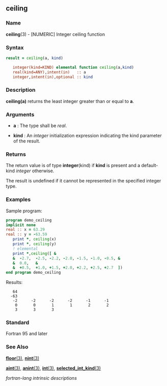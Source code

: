 ## ceiling

### **Name**

**ceiling**(3) - \[NUMERIC\] Integer ceiling function

### **Syntax**

```fortran
result = ceiling(a, kind)

   integer(kind=KIND) elemental function ceiling(a,kind)
   real(kind=ANY),intent(in)   :: a
   integer,intent(in),optional :: kind
```

### **Description**

**ceiling(a)** returns the least integer greater than or equal to **a**.

### **Arguments**

- **a**
  : The type shall be _real_.

- **kind**
  : An _integer_ initialization expression indicating the kind
  parameter of the result.

### **Returns**

The return value is of type **integer**(kind) if **kind** is present and a
default-kind _integer_ otherwise.

The result is undefined if it cannot be represented in the specified
integer type.

### **Examples**

Sample program:

```fortran
program demo_ceiling
implicit none
real :: x = 63.29
real :: y = -63.59
   print *, ceiling(x)
   print *, ceiling(y)
   ! elemental
   print *,ceiling([ &
   &  -2.7,  -2.5, -2.2, -2.0, -1.5, -1.0, -0.5, &
   &  0.0,   &
   &  +0.5,  +1.0, +1.5, +2.0, +2.2, +2.5, +2.7  ])
end program demo_ceiling
```

Results:

```text
   64
  -63
   -2      -2      -2      -2      -1      -1
    0       0       1       1       2       2
    3       3       3
```

### **Standard**

Fortran 95 and later

### **See Also**

[**floor**(3)](FLOOR),
[**nint**(3)](NINT)

[**aint**(3)](AINT),
[**anint**(3)](ANINT),
[**int**(3)](INT),
[**selected_int_kind**(3)](SELECTED_INT_KIND)

_fortran-lang intrinsic descriptions_
